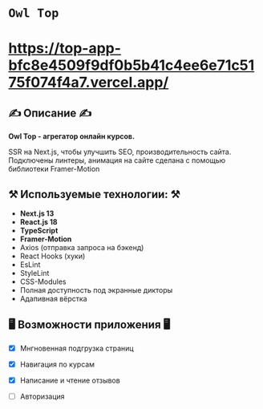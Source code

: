 # `Owl Top`


# https://top-app-bfc8e4509f9df0b5b41c4ee6e71c5175f074f4a7.vercel.app/


## ✍️ Описание ✍️

<strong>Owl Top -  агрегатор онлайн курсов.</strong>
<p>SSR на Next.js, чтобы улучшить SEO, производительность сайта. Подключены линтеры, анимация на сайте сделана с помощью библиотеки Framer-Motion</p>

## ⚒️ Используемые технологии: ⚒️
- **Next.js 13**
- **React.js 18**
- **TypeScript**
- **Framer-Motion**
- Axios (отправка запроса на бэкенд)
- React Hooks (хуки)
- EsLint
- StyleLint
- CSS-Modules 
- Полная доступность под экранные дикторы
- Адапивная вёрстка 

## 🖥️ Возможности приложения 🖥️

- [x] Мнгновенная подгрузка страниц
- [x] Навигация по курсам
- [x] Написание и чтение отзывов
- [ ] Авторизация



